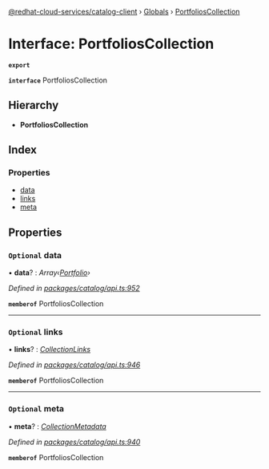 [@redhat-cloud-services/catalog-client](../README.md) › [Globals](../globals.md) › [PortfoliosCollection](portfolioscollection.md)

# Interface: PortfoliosCollection

**`export`** 

**`interface`** PortfoliosCollection

## Hierarchy

* **PortfoliosCollection**

## Index

### Properties

* [data](portfolioscollection.md#optional-data)
* [links](portfolioscollection.md#optional-links)
* [meta](portfolioscollection.md#optional-meta)

## Properties

### `Optional` data

• **data**? : *Array‹[Portfolio](portfolio.md)›*

*Defined in [packages/catalog/api.ts:952](https://github.com/leSamo/javascript-clients/blob/master/packages/catalog/api.ts#L952)*

**`memberof`** PortfoliosCollection

___

### `Optional` links

• **links**? : *[CollectionLinks](collectionlinks.md)*

*Defined in [packages/catalog/api.ts:946](https://github.com/leSamo/javascript-clients/blob/master/packages/catalog/api.ts#L946)*

**`memberof`** PortfoliosCollection

___

### `Optional` meta

• **meta**? : *[CollectionMetadata](collectionmetadata.md)*

*Defined in [packages/catalog/api.ts:940](https://github.com/leSamo/javascript-clients/blob/master/packages/catalog/api.ts#L940)*

**`memberof`** PortfoliosCollection
